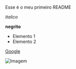 Esse é o meu primeiro README

*italico*

**negrito**

- Elemento 1
- Elemento 2

[Google](https://www.google.com)

![Imagem](https://git-scm.com/images/logos/1color-orange-lightbg@2x.png)
